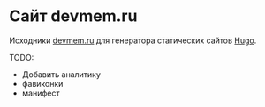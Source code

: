 # Сайт devmem.ru

Исходники [devmem.ru](https://devmem.ru/) для генератора статических сайтов [Hugo](https://gohugo.io).

TODO:

* Добавить аналитику
* фавиконки
* манифест
